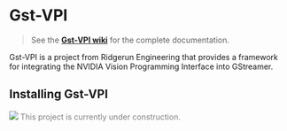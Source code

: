 # Gst-VPI

>See the 
**[Gst-VPI wiki](https://developer.ridgerun.com/wiki/index.php?title=GstVPI)** 
for the complete documentation.

Gst-VPI is a project from Ridgerun Engineering that provides a framework for 
integrating the NVIDIA Vision Programming Interface into GStreamer.

## Installing Gst-VPI

<div style="color:gray">
    <img src="https://developer.ridgerun.com/wiki/images/2/2c/Underconstruction.png">
    This project is currently under construction.
</div>
